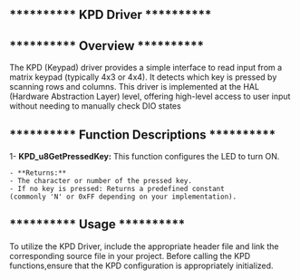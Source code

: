 ## **********  KPD Driver  **********   

## **********  Overview  **********  
The KPD (Keypad) driver provides a simple interface to read input from a matrix keypad 
(typically 4x3 or 4x4). It detects which key is pressed by scanning rows and columns.
This driver is implemented at the HAL (Hardware Abstraction Layer) level, offering 
high-level access to user input without needing to manually check DIO states

## **********  Function Descriptions  **********  

1- **KPD_u8GetPressedKey:**
This function configures the LED to turn ON.
	
	- **Returns:** 
	- The character or number of the pressed key.
	- If no key is pressed: Returns a predefined constant
	(commonly 'N' or 0xFF depending on your implementation).


## **********  Usage ********** 
To utilize the KPD Driver, include the appropriate header file 
and link the corresponding source file in your project.
Before calling the KPD functions,ensure that the KPD configuration is appropriately initialized.


